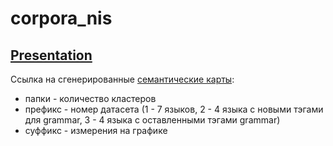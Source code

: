# corpora_nis
## [Presentation](https://docs.google.com/presentation/d/1QI76X1hVlOYY1TrAP3JYLKxcUk-q0w2zLwkAGpfkyf4/edit?usp=sharing)

Ссылка на сгенерированные [семантические карты](https://drive.google.com/file/d/10Lktc0MLvoTAieUd-LJwgJ8ok4NOdkBf/view?usp=share_link):
- папки - количество кластеров
- префикс - номер датасета (1 - 7 языков, 2 - 4 языка с новыми тэгами для grammar, 3 - 4 языка с оставленными тэгами grammar)
- суффикс - измерения на графике

